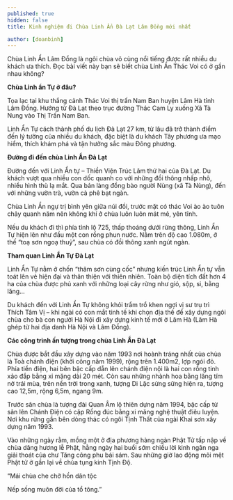 ```yaml
---
published: true
hidden: false
title: Kinh nghiệm đi Chùa Linh Ẩn Đà Lạt Lâm Đồng mới nhất

author: [doanbinh] 
---
```


Chùa Linh Ẩn Lâm Đồng là ngôi chùa vô cùng nổi tiếng được rất nhiều du khách ưa thích. Đọc bài viết này bạn sẽ biết chùa Linh Ẩn Thác Voi có ở gần nhau không?


**Chùa Linh ẩn Tự ở đâu?**

Tọa lạc tại khu thắng cảnh Thác Voi thị trấn Nam Ban huyện Lâm Hà tỉnh Lâm Đồng. Hướng từ Đà Lạt theo trục đường Thác Cam Ly xuống Xã Tà Nung vào Thị Trấn Nam Ban.

 
Linh Ẩn Tự cách thành phố du lịch Đà Lạt 27 km, từ lâu đã trở thành điểm đến lý tưởng của nhiều du khách, đặc biệt là du khách Tây phương ưa mạo hiểm, thích khám phá và tận hưởng sắc màu Đông phương.


**Đường đi đến chùa Linh Ẩn Đà Lạt**

Đường đến với Linh Ẩn tự – Thiền Viện Trúc Lâm thứ hai của Đà Lạt. Du khách vượt qua nhiều con dốc quanh co với những đồi thông nhấp nhô, nhiều hình thù lạ mắt. Qua bản làng đồng bào người Nùng (xã Tà Nùng), đến với những vườn trà, vườn cà phê bạt ngàn.

Chùa Linh Ẩn ngự trị bình yên giữa núi đồi, trước mặt có thác Voi ào ào tuôn chảy quanh năm nên không khí ở chùa luôn luôn mát mẻ, yên tĩnh.

Nếu du khách đi thì phía  tỉnh lộ 725, thấp thoáng dưới rừng thông, Linh Ẩn Tự hiện lên như đầu một con rồng phun nước. Nằm trên độ cao 1.080m, ở thế “toạ sơn ngoạ thuỷ”, sau chùa có đồi thông xanh ngút ngàn.

**Tham quan Linh Ẩn Tự Đà Lạt**

Linh Ẩn Tự nằm ở chốn “thâm sơn cùng cốc” nhưng kiến trúc Linh Ẩn tự vẫn toát lên vẻ hiện đại và thân thiện với thiên nhiên. Toàn bộ diện tích đất hơn 4 ha của chùa được phủ xanh với những loại cây rừng như gió, sộp, si, bằng lăng…

Du khách đến với Linh Ẩn Tự không khỏi trầm trồ khen ngợi vị sư trụ trì Thích Tâm Vị – khi ngài có con mắt tinh tế khi chọn địa thế để xây dựng ngôi chùa cho bà con người Hà Nội đi xây dựng kinh tế mới ở Lâm Hà (Lâm Hà ghép từ hai địa danh Hà Nội và Lâm Đồng).

**Các công trình ấn tượng trong chùa Linh Ẩn Đà Lạt**

Chùa được bắt đầu xây dựng vào năm 1993 nơi hoành tráng nhất của chùa là Toà chánh điện (khởi công năm 1999), rộng trên 1.400m2, lợp ngói đỏ. Phía tiền điện, hai bên bậc cấp dẫn lên chánh điện nội là hai con rồng tinh xảo đắp bằng xi măng dài 20 mét. Còn sau những nhành hoa bằng lăng tím nở trái mùa, trên nền trời trong xanh, tượng Di Lặc sừng sững hiện ra, tượng cao 12,5m, rộng 6,5m, ngang 9m.

Trước sân chùa là tượng đài Quan Âm lộ thiên dựng năm 1994, bậc cấp từ sân lên Chánh Điện có cặp Rồng đúc bằng xi măng nghệ thuật điêu luyện. Nơi khu rừng gần bên dòng thác có ngôi Tịnh Thất của ngài Khai sơn xây dựng năm 1993.

Vào những ngày rằm, mồng một ở địa phương hàng ngàn Phật Tử tấp nập về chùa dâng hương lễ Phật, hằng ngày hai buổi sớm chiều lời kinh ngân nga giải thoát của chư Tăng công phu bái sám. Sau những giờ lao động mõi mệt Phật tử ở gần lại về chùa tụng kinh Tịnh Độ.

“Mái chùa che chở hồn dân tộc

 Nếp sống muôn đời của tổ tông.”